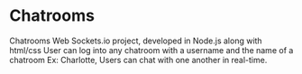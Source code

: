 # Chatrooms
Chatrooms Web Sockets.io project, developed in Node.js along with html/css
User can log into any chatroom with a username and the name of a chatroom Ex: Charlotte,
Users can chat with one another in real-time.

